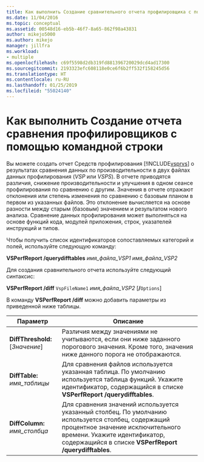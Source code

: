 ```yaml
---
title: Как выполнить Создание сравнительного отчета профилировщика с помощью командной строки | Документация Майкрософт
ms.date: 11/04/2016
ms.topic: conceptual
ms.assetid: 00548d16-eb5b-46f7-8a65-862f98a43831
author: mikejo5000
ms.author: mikejo
manager: jillfra
ms.workload:
- multiple
ms.openlocfilehash: c69f5598d2db319fd881396720029dcd4ad17300
ms.sourcegitcommit: 2193323efc608118e0ce6f6b2ff532f158245d56
ms.translationtype: HT
ms.contentlocale: ru-RU
ms.lasthandoff: 01/25/2019
ms.locfileid: "55024140"
---
```

# <a name="how-to-create-a-profiler-comparison-report-from-a-command-prompt"></a>Как выполнить Создание отчета сравнения профилировщиков с помощью командной строки
Вы можете создать отчет Средств профилирования [!INCLUDE[vsprvs](../code-quality/includes/vsprvs_md.md)] о результатах сравнения данных по производительности в двух файлах данных профилирования (*VSP* или *VSPS*). В отчете приводятся различия, снижение производительности и улучшения в одном сеансе профилирования по сравнению с другим. Значения в отчете отражают отклонения или степень изменения по сравнению с базовым планом в первом из указанных файлов. Это отклонение вычисляется на основе разности между старым (базовым) значением и результатом нового анализа. Сравнение данных профилирования может выполняться на основе функций кода, модулей приложения, строк, указателей инструкций и типов.  
  
 Чтобы получить список идентификаторов сопоставляемых категорий и полей, используйте следующую команду:  
  
 **VSPerfReport /querydifftables**  *имя_файла_VSP1* *имя_файла_VSP2*  
  
 Для создания сравнительного отчета используйте следующий синтаксис:  
  
 **VSPerfReport /diff**  `VspFileName1` *имя_файла_VSP2* [**/**`Options`]  
  
 В команду **VSPerfReport /diff** можно добавить параметры из приведенной ниже таблицы.  
  
|Параметр|Описание|  
|------------|-----------------|  
|**DiffThreshold:**[*Значение*]|Различия между значениями не учитываются, если они ниже заданного порогового значения. Кроме того, значения ниже данного порога не отображаются.|  
|**DiffTable:** *имя_таблицы*|Для сравнения файлов используется указанная таблица. По умолчанию используется таблица функций. Укажите идентификатор, содержащийся в списке **VSPerfReport /querydifftables**.|  
|**DiffColumn:** *имя_столбца*|Для сравнения значений используется указанный столбец. По умолчанию используется столбец, содержащий процентное значение исключительного времени. Укажите идентификатор, содержащийся в списке **VSPerfReport /querydifftables**.|